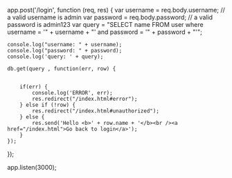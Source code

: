 app.post('/login', function (req, res) {
    var username = req.body.username; // a valid username is admin
    var password = req.body.password; // a valid password is admin123
    var query = "SELECT name FROM user where username = '" + username + "' and password = '" + password + "'";

    console.log("username: " + username);
    console.log("password: " + password);
    console.log('query: ' + query);
    
    db.get(query , function(err, row) {


        if(err) {
            console.log('ERROR', err);
            res.redirect("/index.html#error");
        } else if (!row) {
            res.redirect("/index.html#unauthorized");
        } else {
            res.send('Hello <b>' + row.name + '</b><br /><a href="/index.html">Go back to login</a>');
        }
    });

});

app.listen(3000);


